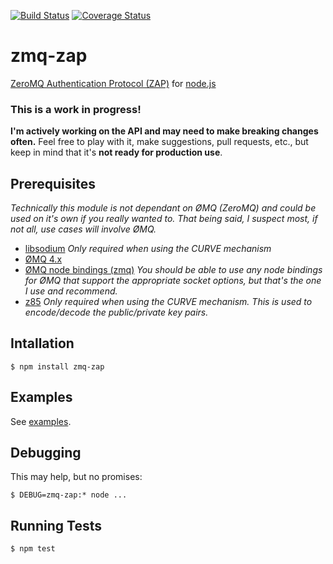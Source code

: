 [![Build Status](https://travis-ci.org/msealand/zmq-zap.node.png)](https://travis-ci.org/msealand/zmq-zap.node)
[![Coverage Status](https://coveralls.io/repos/msealand/zmq-zap.node/badge.png)](https://coveralls.io/r/msealand/zmq-zap.node)

# zmq-zap

[ZeroMQ Authentication Protocol (ZAP)](http://rfc.zeromq.org/spec:27) for [node.js](http://nodejs.org)

### This is a work in progress!  
**I'm actively working on the API and may need to make breaking changes often.**
Feel free to play with it, make suggestions, pull requests, etc., but keep in mind that it's **not ready for production use**.

## Prerequisites

_Technically this module is not dependant on ØMQ (ZeroMQ) and could be used on it's own if you really wanted to.  That being said, I suspect most, if not all, use cases will involve ØMQ._

- [libsodium](https://github.com/jedisct1/libsodium) _Only required when using the CURVE mechanism_
- [ØMQ 4.x](http://zeromq.org/intro:get-the-software)
- [ØMQ node bindings (zmq)](https://github.com/JustinTulloss/zeromq.node) _You should be able to use any node bindings for ØMQ that support the appropriate socket options, but that's the one I use and recommend._
- [z85](https://github.com/msealand/z85.node) _Only required when using the CURVE mechanism. This is used to encode/decode the public/private key pairs._

## Intallation

	$ npm install zmq-zap
	
## Examples

See [examples](examples/).

## Debugging

This may help, but no promises:

	$ DEBUG=zmq-zap:* node ...

## Running Tests

	$ npm test
